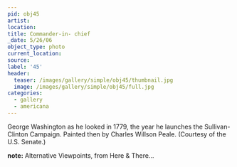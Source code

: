```yaml
---
pid: obj45
artist:
location:
title: Commander-in- chief
_date: 5/26/06
object_type: photo
current_location:
source:
label: '45'
header:
  teaser: /images/gallery/simple/obj45/thumbnail.jpg
  image: /images/gallery/simple/obj45/full.jpg
categories:
  - gallery
  - americana
---
```

George Washington as he looked in 1779, the year he launches the Sullivan- Clinton Campaign. Painted then by Charles Willson Peale. (Courtesy of the U.S. Senate.)

**note:**
Alternative Viewpoints, from Here & There...
